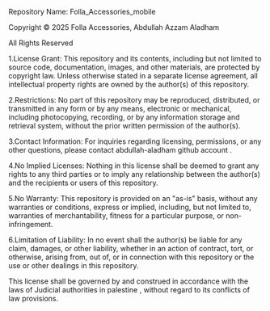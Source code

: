 Repository Name: Folla_Accessories_mobile

Copyright © 2025 Folla Accessories, Abdullah Azzam Aladham

All Rights Reserved

1.License Grant: This repository and its contents, including but not limited to source code, documentation, images, and other materials, are protected by copyright law. Unless otherwise stated in a separate license agreement, all intellectual property rights are owned by the author(s) of this repository.

2.Restrictions: No part of this repository may be reproduced, distributed, or transmitted in any form or by any means, electronic or mechanical, including photocopying, recording, or by any information storage and retrieval system, without the prior written permission of the author(s).

3.Contact Information: For inquiries regarding licensing, permissions, or any other questions, please contact  abdullah-aladham github account .

4.No Implied Licenses: Nothing in this license shall be deemed to grant any rights to any third parties or to imply any relationship between the author(s) and the recipients or users of this repository.

5.No Warranty: This repository is provided on an "as-is" basis, without any warranties or conditions, express or implied, including, but not limited to, warranties of merchantability, fitness for a particular purpose, or non-infringement.

6.Limitation of Liability: In no event shall the author(s) be liable for any claim, damages, or other liability, whether in an action of contract, tort, or otherwise, arising from, out of, or in connection with this repository or the use or other dealings in this repository.

This license shall be governed by and construed in accordance with the laws of Judicial authorities in palestine , without regard to its conflicts of law provisions.